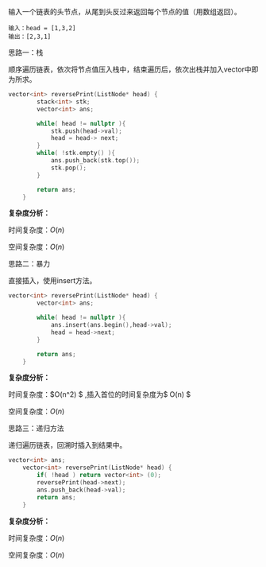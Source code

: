 输入一个链表的头节点，从尾到头反过来返回每个节点的值（用数组返回）。

```
输入：head = [1,3,2]
输出：[2,3,1]
```



思路一：栈

顺序遍历链表，依次将节点值压入栈中，结束遍历后，依次出栈并加入vector中即为所求。

```c++
vector<int> reversePrint(ListNode* head) {
        stack<int> stk;
        vector<int> ans;

        while( head != nullptr ){
            stk.push(head->val);
            head = head-> next;
        }
        while( !stk.empty() ){
            ans.push_back(stk.top());
            stk.pop();
        }

        return ans;
    }
```

**复杂度分析：**

时间复杂度：$O(n)$ 

空间复杂度：$O(n)$ 



思路二：暴力

直接插入，使用insert方法。

```c++
vector<int> reversePrint(ListNode* head) {
        vector<int> ans;

        while( head != nullptr ){
            ans.insert(ans.begin(),head->val);
            head = head->next;
        }

        return ans;
    }
```

**复杂度分析：**

时间复杂度：$O(n^2) $ ,插入首位的时间复杂度为$ O(n) $

空间复杂度：$O(n)$ 



思路三：递归方法

递归遍历链表，回溯时插入到结果中。

```c++
vector<int> ans;
    vector<int> reversePrint(ListNode* head) {
        if( !head ) return vector<int> (0);
        reversePrint(head->next);
        ans.push_back(head->val);
        return ans;
    }
```

**复杂度分析：**

时间复杂度：$O(n)$ 

空间复杂度：$O(n)$ 

